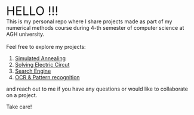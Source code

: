 <font size="6">
HELLO !!!
</font>
<br>
This is my personal repo where I share projects made as part of my numerical methods course during 4-th semester of computer science at AGH university.
<br>
<br>
Feel free to explore my projects:
<ol>
<li><a href="simulated_annealing/README.md">Simulated Annealing</a></li>
<li><a href="solving_electric_circuit/README.md">Solving Electric Circut</a></li>
<li><a href="search_engine/README.md">Search Engine</a></li>
<li><a href="dtf/README.md">OCR & Pattern recognition</a></li>
</ol> 


and reach out to me if you have any questions or would like to collaborate on a project.

Take care!